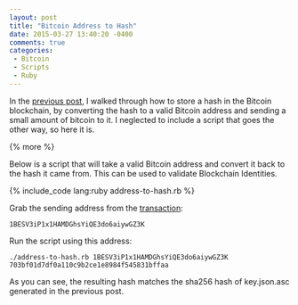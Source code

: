 ```yaml
---
layout: post
title: "Bitcoin Address to Hash"
date: 2015-03-27 13:40:20 -0400
comments: true
categories: 
 - Bitcoin
 - Scripts
 - Ruby
---
```


In the [previous post](http://jrruethe.github.io/blog/2015/02/28/blockchain-identity/), 
I walked through how to store a hash in the Bitcoin blockchain, by converting the hash to a valid Bitcoin address and sending a small amount of bitcoin to it. 
I neglected to include a script that goes the other way, so here it is.

{% more %}

Below is a script that will take a valid Bitcoin address and convert it back to the hash it came from. This can be used to validate Blockchain Identities.

{% include_code lang:ruby address-to-hash.rb %}

Grab the sending address from the [transaction](https://blockchain.info/tx/68cbd46b5b1b5ac4ce3369c04a0366da733182b6a7b329317aa1c87feb46f96d):

    1BESV3iP1x1HAMDGhsYiQE3do6aiywGZ3K
    
Run the script using this address:

    ./address-to-hash.rb 1BESV3iP1x1HAMDGhsYiQE3do6aiywGZ3K 
    703bf01d7df0a110c9b2ce1e8984f545831bffaa
    
As you can see, the resulting hash matches the sha256 hash of key.json.asc generated in the previous post.

